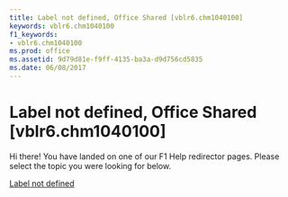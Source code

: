 ```yaml
---
title: Label not defined, Office Shared [vblr6.chm1040100]
keywords: vblr6.chm1040100
f1_keywords:
- vblr6.chm1040100
ms.prod: office
ms.assetid: 9d79d81e-f9ff-4135-ba3a-d9d756cd5835
ms.date: 06/08/2017
---
```



# Label not defined, Office Shared [vblr6.chm1040100]

Hi there! You have landed on one of our F1 Help redirector pages. Please select the topic you were looking for below.

[Label not defined](http://msdn.microsoft.com/library/0420c1d7-d2d3-2df3-2157-63834d3ac0d2%28Office.15%29.aspx)

